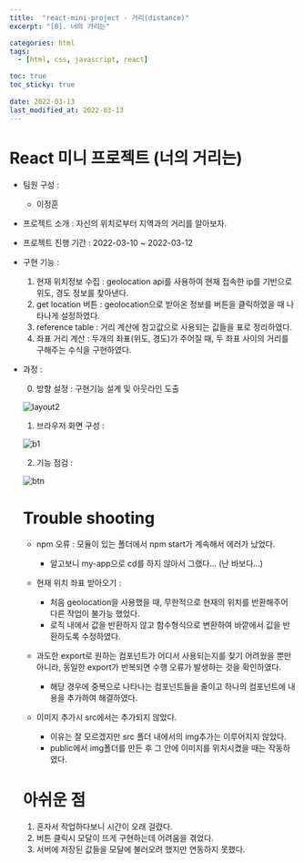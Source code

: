 ```yaml
---
title:  "react-mini-project - 거리(distance)"
excerpt: "[0]. 너의 거리는"

categories: html
tags:
  - [html, css, javascript, react]

toc: true
toc_sticky: true
 
date: 2022-03-13
last_modified_at: 2022-03-13
---
```

# React 미니 프로젝트 (너의 거리는)
  
* 팀원 구성 :  
  - 이정훈  
  
* 프로젝트 소개 : 자신의 위치로부터 지역과의 거리를 알아보자.  
  
* 프로젝트 진행 기간 : 2022-03-10 ~ 2022-03-12  
  
* 구현 기능 :  
  1. 현재 위치정보 수집 : geolocation api를 사용하여 현재 접속한 ip를 기반으로 위도, 경도 정보를 찾아낸다.  
  2. get location 버튼 : geolocation으로 받아온 정보를 버튼을 클릭하였을 때 나타나게 설정하였다.
  3. reference table : 거리 계산에 참고값으로 사용되는 값들을 표로 정리하였다.
  4. 좌표 거리 계산 : 두개의 좌표(위도, 경도)가 주어질 때, 두 좌표 사이의 거리를 구해주는 수식을 구현하였다.
  
* 과정 : 
  
  0. 방향 설정 : 구현기능 설계 및 아웃라인 도출

  ![layout2](https://user-images.githubusercontent.com/59858894/158050970-a432d425-7089-4ff3-9fbe-276011610bf1.png)

  1. 브라우저 화면 구성 :  
    
  ![b1](https://user-images.githubusercontent.com/59858894/158051070-5be8fc3c-9b48-4615-83a6-83d0aa0ec934.PNG)

  2. 기능 점검 :  
    
  ![btn](https://user-images.githubusercontent.com/59858894/158051209-6c12156a-6dac-4d6c-8ea8-37ae5723c5a2.gif)
    

  # Trouble shooting
    
  * npm 오류 : 모듈이 있는 폴더에서 npm start가 계속해서 에러가 났었다.  
    - 알고보니 my-app으로 cd를 하지 않아서 그랬다... (난 바보다...)  <br/>
 
  * 현재 위치 좌표 받아오기 :  
    - 처음 geolocation을 사용했을 때, 무한적으로 현재의 위치를 반환해주어 다른 작업이 불가능 했었다.  
    - 로직 내에서 값을 반환하지 않고 함수형식으로 변환하여 바깥에서 값을 반환하도록 수정하였다.  <br/>
     
  * 과도한 export로 원하는 컴포넌트가 어디서 사용되는지를 찾기 어려웠을 뿐만 아니라, 동일한 export가 반복되면 수행 오류가 발생하는 것을 확인하였다.
    - 해당 경우에 중복으로 나타나는 컴포넌트들을 줄이고 하나의 컴포넌트에 내용을 추가하여 해결하였다.  <br/>
    
  * 이미지 추가시 src에서는 추가되지 않았다.   
    - 이유는 잘 모르겠지만 src 폴더 내에서의 img추가는 이루어지지 않았다.  
    - public에서 img폴더를 만든 후 그 안에 이미지를 위치시켰을 때는 작동하였다.
  
  # 아쉬운 점

  1. 혼자서 작업하다보니 시간이 오래 걸렸다.
  2. 버튼 클릭시 모달이 뜨게 구현하는데 어려움을 겪었다.
  3. 서버에 저장된 값들을 모달에 불러오려 했지만 연동하지 못했다.
